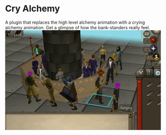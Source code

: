 # Cry Alchemy
A plugin that replaces the high level alchemy animation with a crying alchemy animation. 
Get a glimpse of how the bank-standers really feel.
![Alt Text](/gifs/cryalching.gif)
